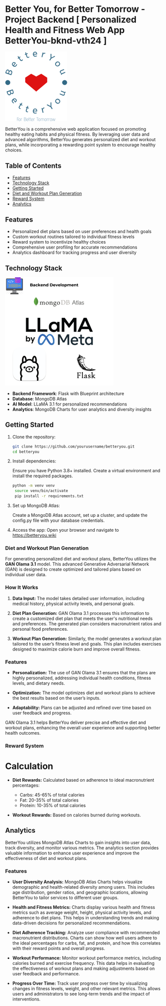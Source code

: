 # Better You, for Better Tomorrow - Project Backend [ Personalized Health and Fitness Web App BetterYou-bknd-vth24 ]

<img src="https://github.com/grpnpraveen/BetterYou-bknd-vth24/blob/main/logo.png" alt="BetterYou Logo" width="200"/>


BetterYou is a comprehensive web application focused on promoting healthy eating habits and physical fitness. By leveraging user data and advanced algorithms, BetterYou generates personalized diet and workout plans, while incorporating a rewarding point system to encourage healthy choices.

## Table of Contents

- [Features](#features)
- [Technology Stack](#technology-stack)
- [Getting Started](#getting-started)
- [Diet and Workout Plan Generation](#diet-and-workout-plan-generation)
- [Reward System](#reward-system)
- [Analytics](#analytics)


## Features

- Personalized diet plans based on user preferences and health goals
- Custom workout routines tailored to individual fitness levels
- Reward system to incentivize healthy choices
- Comprehensive user profiling for accurate recommendations
- Analytics dashboard for tracking progress and user diversity

## Technology Stack

<img src="https://github.com/grpnpraveen/BetterYou-bknd-vth24/blob/main/2.png" alt="BetterYou Tech stack" width="350"/>

- **Backend Framework**: Flask with Blueprint architecture
- **Database**: MongoDB Atlas
- **AI Model**: LLaMA 3.1 for personalized recommendations
- **Analytics**: MongoDB Charts for user analytics and diversity insights

## Getting Started

1. Clone the repository:
   ```bash
   git clone https://github.com/yourusername/betteryou.git
   cd betteryou
   ```

2. Install dependencies:

    Ensure you have Python 3.8+ installed. Create a virtual environment and install the required packages.
  
   ```bash
   python -m venv venv
    source venv/bin/activate
    pip install -r requirements.txt

   ```

3. Set up MongoDB Atlas:

    Create a MongoDB Atlas account, set up a cluster, and update the config.py file with your database credentials.

4. Access the app:
    Open your browser and navigate to https://betteryou.wiki

   
### Diet and Workout Plan Generation

For generating personalized diet and workout plans, BetterYou utilizes the **GAN Olama 3.1** model. This advanced Generative Adversarial Network (GAN) is designed to create optimized and tailored plans based on individual user data.

### How It Works

1. **Data Input:** The model takes detailed user information, including medical history, physical activity levels, and personal goals.

2. **Diet Plan Generation:** GAN Olama 3.1 processes this information to create a customized diet plan that meets the user's nutritional needs and preferences. The generated plan considers macronutrient ratios and personal food preferences.

3. **Workout Plan Generation:** Similarly, the model generates a workout plan tailored to the user’s fitness level and goals. This plan includes exercises designed to maximize calorie burn and improve overall fitness.

### Features

- **Personalization:** The use of GAN Olama 3.1 ensures that the plans are highly personalized, addressing individual health conditions, fitness levels, and dietary needs.

- **Optimization:** The model optimizes diet and workout plans to achieve the best results based on the user’s inputs.

- **Adaptability:** Plans can be adjusted and refined over time based on user feedback and progress.

GAN Olama 3.1 helps BetterYou deliver precise and effective diet and workout plans, enhancing the overall user experience and supporting better health outcomes.



### Reward System

  # Calculation

- **Diet Rewards:** Calculated based on adherence to ideal macronutrient percentages:
  - Carbs: 45-65% of total calories
  - Fat: 20-35% of total calories
  - Protein: 10-35% of total calories
  
- **Workout Rewards:** Based on calories burned during workouts.

## Analytics

BetterYou utilizes MongoDB Atlas Charts to gain insights into user data, track diversity, and monitor various metrics. The analytics section provides valuable information to enhance user experience and improve the effectiveness of diet and workout plans.

### Features

- **User Diversity Analysis:** MongoDB Atlas Charts helps visualize demographic and health-related diversity among users. This includes age distribution, gender ratios, and geographic locations, allowing BetterYou to tailor services to different user groups.

- **Health and Fitness Metrics:** Charts display various health and fitness metrics such as average weight, height, physical activity levels, and adherence to diet plans. This helps in understanding trends and making data-driven decisions for personalized recommendations.

- **Diet Adherence Tracking:** Analyze user compliance with recommended macronutrient distributions. Charts can show how well users adhere to the ideal percentages for carbs, fat, and protein, and how this correlates with their reward points and overall progress.

- **Workout Performance:** Monitor workout performance metrics, including calories burned and exercise frequency. This data helps in evaluating the effectiveness of workout plans and making adjustments based on user feedback and performance.

- **Progress Over Time:** Track user progress over time by visualizing changes in fitness levels, weight, and other relevant metrics. This allows users and administrators to see long-term trends and the impact of interventions.


   
